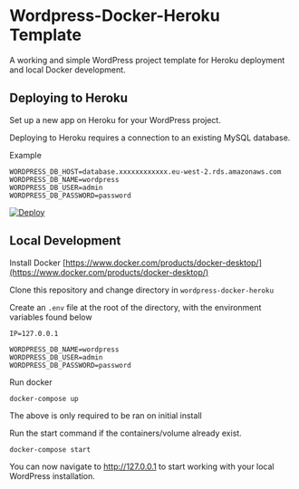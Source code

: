 # Wordpress-Docker-Heroku Template

A working and simple WordPress project template for Heroku deployment and local Docker development.

## Deploying to Heroku

Set up a new app on Heroku for your WordPress project. 

Deploying to Heroku requires a connection to an existing MySQL database.

Example
```
WORDPRESS_DB_HOST=database.xxxxxxxxxxxx.eu-west-2.rds.amazonaws.com
WORDPRESS_DB_NAME=wordpress
WORDPRESS_DB_USER=admin
WORDPRESS_DB_PASSWORD=password
```

[![Deploy](https://www.herokucdn.com/deploy/button.svg)](https://heroku.com/deploy?template=https://github.com/rory-ferguson/wordpress-docker-heroku)

## Local Development

Install Docker [https://www.docker.com/products/docker-desktop/](https://www.docker.com/products/docker-desktop/)

Clone this repository and change directory in `wordpress-docker-heroku`

Create an `.env` file at the root of the directory, with the environment variables found below
```
IP=127.0.0.1

WORDPRESS_DB_NAME=wordpress
WORDPRESS_DB_USER=admin
WORDPRESS_DB_PASSWORD=password
```

Run docker
```
docker-compose up
```

The above is only required to be ran on initial install

Run the start command if the containers/volume already exist.

```
docker-compose start
```

You can now navigate to http://127.0.0.1 to start working with your local WordPress installation.